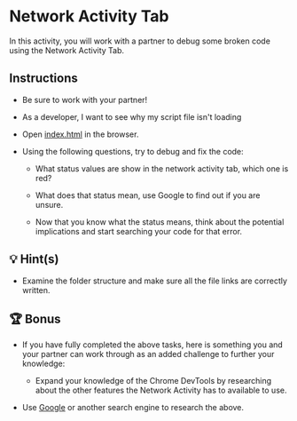 # Network Activity Tab

In this activity, you will work with a partner to debug some broken code using the Network Activity Tab.

## Instructions

* Be sure to work with your partner!

* As a developer, I want to see why my script file isn't loading

* Open [index.html](./Unsolved/index.html) in the browser.

* Using the following questions, try to debug and fix the code:
  
  * What status values are show in the network activity tab, which one is red?
  
  * What does that status mean, use Google to find out if you are unsure.
  
  * Now that you know what the status means, think about the potential implications and start searching your code for that error.

## 💡 Hint(s)

* Examine the folder structure and make sure all the file links are correctly written.

## 🏆 Bonus

* If you have fully completed the above tasks, here is something you and your partner can work through as an added challenge to further your knowledge:

  * Expand your knowledge of the Chrome DevTools by researching about the other features the Network Activity has to available to use.

* Use [Google](https://www.google.com) or another search engine to research the above.